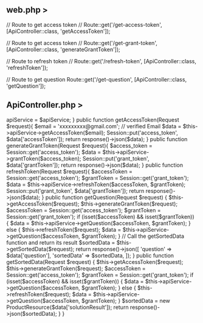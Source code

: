 web.php >
-----------------------------
// Route to get access token
// Route::get('/get-access-token', [ApiController::class, 'getAccessToken']);

// Route to get access token
// Route::get('/get-grant-token', [ApiController::class, 'generateGrantToken']);

// Route to refresh token
// Route::get('/refresh-token', [ApiController::class, 'refreshToken']);

// Route to get question
Route::get('/get-question', [ApiController::class, 'getQuestion']);

ApiController.php >
-----------------------------
<?php

namespace App\Http\Controllers;

use App\Http\Resources\ProductResource;
use App\Services\ApiService;
use Illuminate\Http\Request;
use Illuminate\Support\Facades\Session;

class ApiController extends Controller
{
    protected $apiService;

    public function __construct(ApiService $apiService){
        $this->apiService = $apiService;
    }

    public function getAccessToken(Request $request){
        $email = 'xxxxxxxxx@gmail.com'; // verified Email
        $data = $this->apiService->getAccessToken($email);

        Session::put('access_token', $data['accessToken']);

        return response()->json($data);
    }

    public function generateGrantToken(Request $request){
        $access_token = Session::get('access_token');
        $data = $this->apiService->grantToken($access_token);
        
        Session::put('grant_token', $data['grantToken']);

        return response()->json($data);
    }

    public function refreshToken(Request $request){
        $accessToken = Session::get('access_token');
        $grantToken = Session::get('grant_token');

        $data = $this->apiService->refreshToken($accessToken, $grantToken);

        Session::put('grant_token', $data['grantToken']);

        return response()->json($data);
    }

    public function getQuestion(Request $request)
    {
        $this->getAccessToken($request);
        $this->generateGrantToken($request);
        $accessToken = Session::get('access_token');
        $grantToken = Session::get('grant_token');

        if (isset($accessToken) && isset($grantToken)) {
            $data = $this->apiService->getQuestion($accessToken, $grantToken);
        } else {
            $this->refreshToken($request);
            $data = $this->apiService->getQuestion($accessToken, $grantToken);
        }

        // Call the getSortedData function and return its result
        $sortedData = $this->getSortedData($request);

        return response()->json([
            'question' => $data['question'],
            'sortedData' => $sortedData,
        ]);
    }

    public function getSortedData(Request $request)
    {
        $this->getAccessToken($request);
        $this->generateGrantToken($request);
        $accessToken = Session::get('access_token');
        $grantToken = Session::get('grant_token');

        if (isset($accessToken) && isset($grantToken)) {
            $data = $this->apiService->getQuestion($accessToken, $grantToken);
        } else {
            $this->refreshToken($request);
            $data = $this->apiService->getQuestion($accessToken, $grantToken);
        }

        $sortedData = new ProductResource($data['solutionResult']);

        return response()->json($sortedData);
    }
}
